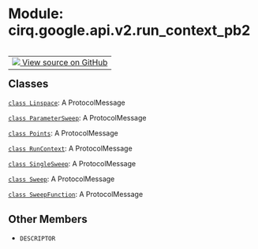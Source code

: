 <div itemscope itemtype="http://developers.google.com/ReferenceObject">
<meta itemprop="name" content="cirq.google.api.v2.run_context_pb2" />
<meta itemprop="path" content="Stable" />
<meta itemprop="property" content="DESCRIPTOR"/>
</div>

# Module: cirq.google.api.v2.run_context_pb2

<!-- Insert buttons and diff -->

<table class="tfo-notebook-buttons tfo-api" align="left">

<td>
  <a target="_blank" href="https://github.com/quantumlib/cirq/tree/master/cirq/google/api/v2/run_context.proto">
    <img src="https://www.tensorflow.org/images/GitHub-Mark-32px.png" />
    View source on GitHub
  </a>
</td>
</table>







## Classes

[`class Linspace`](../../../../cirq/google/api/v2/run_context_pb2/Linspace.md): A ProtocolMessage

[`class ParameterSweep`](../../../../cirq/google/api/v2/run_context_pb2/ParameterSweep.md): A ProtocolMessage

[`class Points`](../../../../cirq/google/api/v2/run_context_pb2/Points.md): A ProtocolMessage

[`class RunContext`](../../../../cirq/google/api/v2/run_context_pb2/RunContext.md): A ProtocolMessage

[`class SingleSweep`](../../../../cirq/google/api/v2/run_context_pb2/SingleSweep.md): A ProtocolMessage

[`class Sweep`](../../../../cirq/google/api/v2/run_context_pb2/Sweep.md): A ProtocolMessage

[`class SweepFunction`](../../../../cirq/google/api/v2/run_context_pb2/SweepFunction.md): A ProtocolMessage

## Other Members

* `DESCRIPTOR` <a id="DESCRIPTOR"></a>
